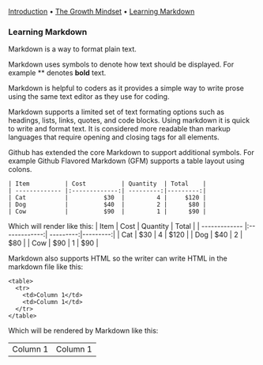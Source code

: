 [Introduction](README) • [The Growth Mindset](README/#growthmindset) • [Learning Markdown](markdown)

### Learning Markdown

Markdown is a way to format plain text.

Markdown uses symbols to denote how text should be displayed. For example ** denotes **bold** text.

Markdown is helpful to coders as it provides a simple way to write prose using the same text editor as they use for coding.

Markdown supports a limited set of text formating options such as headings, lists, links, quotes, and code blocks. Using markdown it is quick to write and format text. It is considered more readable than markup languages that require opening and closing tags for all elements.

Github has extended the core Markdown to support additional symbols. For example Github Flavored Markdown (GFM) supports a table layout using colons. 
```
| Item          | Cost          | Quantity  | Total    |
| ------------- |:-------------:| ---------:|---------:|
| Cat           |          $30  |         4 |     $120 |
| Dog           |          $40  |         2 |      $80 |
| Cow           |          $90  |         1 |      $90 |
```
Which will render like this:
| Item          | Cost          | Quantity  | Total    |
| ------------- |:-------------:| ---------:|---------:|
| Cat           |          $30  |         4 |     $120 |
| Dog           |          $40  |         2 |      $80 |
| Cow           |          $90  |         1 |      $90 |


Markdown also supports HTML so the writer can write HTML in the markdown file like this:

```
<table>
  <tr>
    <td>Column 1</td>
    <td>Column 1</td>
  </tr>
</table>
```
Which will be rendered by Markdown like this:
<table>
  <tr>
    <td>Column 1</td>
    <td>Column 1</td>
  </tr>
</table>
